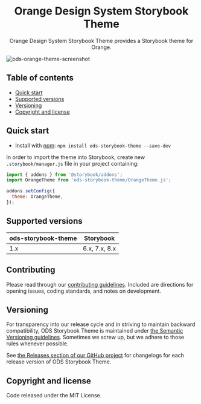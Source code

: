 <h1 align="center">Orange Design System Storybook Theme</h1>

<p align="center">
  Orange Design System Storybook Theme provides a Storybook theme for Orange.
</p>

![ods-orange-theme-screenshot](https://github.com/Orange-OpenSource/ods-storybook-theme/assets/17381666/3d2571e1-8311-4807-8dad-a401cada4cc6)

## Table of contents

- [Quick start](#quick-start)
- [Supported versions](#supported-versions)
- [Versioning](#versioning)
- [Copyright and license](#copyright-and-license)

## Quick start

* Install with [npm](https://www.npmjs.com/): `npm install ods-storybook-theme --save-dev`

In order to import the theme into Storybook, create new `.storybook/manager.js` file in your project containing:

```js
import { addons } from '@storybook/addons';
import OrangeTheme from 'ods-storybook-theme/OrangeTheme.js';

addons.setConfig({
  theme: OrangeTheme,
});
```

## Supported versions

| ods-storybook-theme | Storybook      |
| ------------------- | -------------- |
| 1.x                 | 6.x, 7.x, 8.x  |

## Contributing

Please read through our [contributing guidelines](https://github.com/Orange-OpenSource/ods-storybook-theme/blob/main/CONTRIBUTING.md). Included are directions for opening issues, coding standards, and notes on development.

## Versioning

For transparency into our release cycle and in striving to maintain backward compatibility, ODS Storybook Theme is maintained under [the Semantic Versioning guidelines](https://semver.org/). Sometimes we screw up, but we adhere to those rules whenever possible.

See [the Releases section of our GitHub project](https://github.com/Orange-OpenSource/ods-storybook-theme/releases) for changelogs for each release version of ODS Storybook Theme.

## Copyright and license

Code released under the MIT License.
